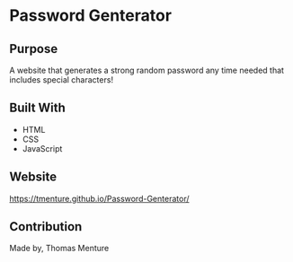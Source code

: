 # Password Genterator

## Purpose

A website that generates a strong random password any time needed that includes special characters!

## Built With

* HTML
* CSS
* JavaScript

## Website 

https://tmenture.github.io/Password-Genterator/

## Contribution

Made by, Thomas Menture